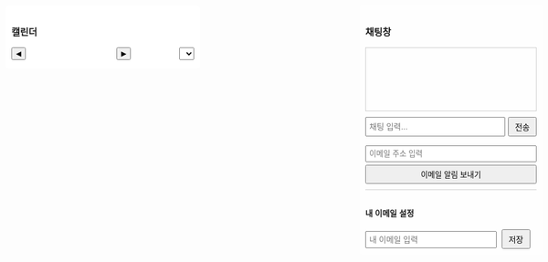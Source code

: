 
<!DOCTYPE html>
<html lang="ko">
<head>
  <meta charset="UTF-8" />
  <meta name="viewport" content="width=device-width, initial-scale=1.0"/>
  <title>3D 캐릭터 HUD, 달력, 이메일 알림 & 말풍선 채팅</title>
  <style>
    body {
      margin: 0;
      font-family: Arial, sans-serif;
      overflow: hidden;
    }
    /* 오른쪽 HUD: 채팅창 + 이메일 알림 */
    #right-hud {
      position: absolute;
      top: 10px;
      right: 10px;
      padding: 10px;
      background: rgba(255,255,255,0.8);
      border-radius: 5px;
      z-index: 20;
      width: 300px;
    }
    /* 왼쪽 HUD: 달력 UI */
    #left-hud {
      position: absolute;
      top: 10px;
      left: 10px;
      padding: 10px;
      background: rgba(255,255,255,0.9);
      border-radius: 5px;
      z-index: 20;
      width: 320px;
      max-height: 90vh;
      overflow-y: auto;
    }
    /* 달력 UI 스타일 */
    #calendar-container { margin-top: 10px; }
    #calendar-header {
      display: flex;
      align-items: center;
      justify-content: space-between;
      margin-bottom: 5px;
    }
    #calendar-header button {
      padding: 2px 6px;
      font-size: 12px;
    }
    #month-year-label {
      font-weight: bold;
      font-size: 14px;
    }
    #year-select {
      font-size: 12px;
      padding: 2px;
      margin-left: 5px;
    }
    #calendar-grid {
      display: grid;
      grid-template-columns: repeat(7, 1fr);
      gap: 2px;
    }
    #calendar-grid div {
      border: 1px solid #ccc;
      min-height: 40px;
      font-size: 12px;
      padding: 2px;
      position: relative;
      cursor: pointer;
    }
    #calendar-grid div:hover {
      background: #f0f0f0;
    }
    .day-number {
      position: absolute;
      top: 2px;
      left: 2px;
      font-weight: bold;
    }
    .event {
      margin-top: 18px;
      font-size: 10px;
      color: #333;
      overflow: hidden;
      text-overflow: ellipsis;
      white-space: nowrap;
    }
    /* 채팅 로그 */
    #chat-log {
      height: 100px;
      overflow-y: scroll;
      border: 1px solid #ccc;
      padding: 5px;
      margin-top: 10px;
    }
    /* 채팅 입력 영역: 입력창과 전송 버튼을 한 줄에 배치 */
    #chat-input-area {
      display: flex;
      margin-top: 10px;
    }
    #chat-input {
      flex: 1;
      padding: 5px;
      font-size: 14px;
    }
    #send-chat-button {
      padding: 5px 10px;
      font-size: 14px;
      margin-left: 5px;
    }
    /* 사용자 프로필 영역: 내 이메일 입력 및 저장 */
    #user-profile {
      margin-top: 10px;
      border-top: 1px solid #ccc;
      padding-top: 10px;
    }
    #user-email-profile {
      width: calc(100% - 70px);
      padding: 5px;
      font-size: 14px;
    }
    #save-profile-button {
      padding: 5px 10px;
      font-size: 14px;
      margin-left: 5px;
    }
    /* 3D 캔버스 */
    #canvas {
      position: absolute;
      width: 100%;
      height: 100%;
      z-index: 1;
    }
    /* 말풍선 스타일 */
    #speech-bubble {
      position: absolute;
      background: white;
      padding: 5px 10px;
      border-radius: 10px;
      font-size: 12px;
      display: none;
      z-index: 30;
      white-space: pre-line;
      pointer-events: none;
    }
  </style>

  <!-- EmailJS 라이브러리 -->
  <script type="text/javascript" src="https://cdn.jsdelivr.net/npm/emailjs-com@3/dist/email.min.js"></script>
  <!-- Three.js 라이브러리 -->
  <script src="https://cdnjs.cloudflare.com/ajax/libs/three.js/r134/three.min.js"></script>
  <script type="text/javascript">
    // EmailJS 초기화 (Public Key를 본인 값으로 교체)
    (function() {
      emailjs.init("3YFtNo1im0qkWpUDE");
    })();

    // 사용자 프로필 이메일을 저장할 변수 (초기에는 빈 문자열)
    let userProfileEmail = "";

    // 사용자 프로필 저장 함수
    function saveUserProfile() {
      const emailInput = document.getElementById("user-email-profile").value.trim();
      if (emailInput) {
        userProfileEmail = emailInput;
        alert("이메일이 저장되었습니다: " + userProfileEmail);
      } else {
        alert("이메일을 입력해주세요.");
      }
    }

    // 이메일 전송 함수 - 사용자 프로필에 저장된 이메일을 사용 (없으면 입력창의 값을 사용)
    function sendEmailPush() {
      // 우선 저장된 이메일이 있으면 사용, 없으면 오른쪽 HUD의 입력 필드 값 사용
      const emailToSend = userProfileEmail || document.getElementById('user-email').value.trim();
      if (!emailToSend) {
        alert("이메일 주소를 입력해주세요.");
        return;
      }
      const templateParams = {
        to_email: emailToSend,
        subject: "푸시 알림",
        message: "이것은 프론트엔드에서 전송한 이메일 알림입니다."
      };
      emailjs.send("171514115990-llkmtm1154n", "template_lmj91jt", templateParams)
        .then(function(response) {
          alert("이메일이 전송되었습니다!");
        }, function(error) {
          alert("이메일 전송에 실패했습니다: " + JSON.stringify(error));
        });
    }

    // 말풍선 관련 함수
    function updateBubblePosition() {
      const bubble = document.getElementById('speech-bubble');
      // 캐릭터 head의 월드 좌표 구하기
      const headWorldPos = new THREE.Vector3();
      head.getWorldPosition(headWorldPos);
      // 화면 좌표로 변환
      const screenPos = headWorldPos.project(camera);
      bubble.style.left = ((screenPos.x * 0.5 + 0.5) * window.innerWidth) + "px";
      bubble.style.top = ((1 - (screenPos.y * 0.5 + 0.5)) * window.innerHeight - 50) + "px";
    }
    function showSpeechBubbleInChunks(text, chunkSize = 15, delay = 3000) {
      const bubble = document.getElementById('speech-bubble');
      const chunks = [];
      for (let i = 0; i < text.length; i += chunkSize) {
        chunks.push(text.slice(i, i + chunkSize));
      }
      let index = 0;
      function showNextChunk() {
        if (index < chunks.length) {
          bubble.textContent = chunks[index];
          bubble.style.display = 'block';
          index++;
          setTimeout(showNextChunk, delay);
        } else {
          setTimeout(() => bubble.style.display = 'none', 3000);
        }
      }
      showNextChunk();
    }
  </script>
</head>
<body>
  <!-- 오른쪽 HUD: 채팅 및 이메일 알림 입력 -->
  <div id="right-hud">
    <h3>채팅창</h3>
    <div id="chat-log"></div>
    <!-- 채팅 입력 영역: 입력창과 전송 버튼 -->
    <div id="chat-input-area">
      <input type="text" id="chat-input" placeholder="채팅 입력..." />
      <button id="send-chat-button" onclick="sendChat()">전송</button>
    </div>
    <br/>
    <input type="email" id="user-email" placeholder="이메일 주소 입력" style="width: 100%; padding: 5px; margin-bottom: 5px;" />
    <button onclick="sendEmailPush()" style="width: 100%; padding: 5px;">이메일 알림 보내기</button>
    <!-- 사용자 프로필 영역 (채팅창 하단) -->
    <div id="user-profile">
      <h4>내 이메일 설정</h4>
      <input type="email" id="user-email-profile" placeholder="내 이메일 입력" />
      <button id="save-profile-button" onclick="saveUserProfile()">저장</button>
    </div>
  </div>

  <!-- 왼쪽 HUD: 달력 UI -->
  <div id="left-hud">
    <h3>캘린더</h3>
    <div id="calendar-container">
      <div id="calendar-header">
        <button id="prev-month">◀</button>
        <span id="month-year-label"></span>
        <button id="next-month">▶</button>
        <select id="year-select"></select>
      </div>
      <div id="calendar-grid"></div>
    </div>
  </div>

  <!-- 말풍선 (3D 캐릭터 말풍선) -->
  <div id="speech-bubble"></div>

  <!-- 3D 캔버스 -->
  <canvas id="canvas"></canvas>

  <script>
    /* ====================================
       3D 씬 설정 (캐릭터, 배경, 날씨 효과 등)
    ==================================== */
    let currentWeather = "";
    const scene = new THREE.Scene();
    const camera = new THREE.PerspectiveCamera(75, window.innerWidth/window.innerHeight, 0.1, 1000);
    const renderer = new THREE.WebGLRenderer({ canvas: document.getElementById('canvas'), alpha: true });
    renderer.setSize(window.innerWidth, window.innerHeight);
    camera.position.set(5, 5, 10);
    camera.lookAt(0, 0, 0);

    const directionalLight = new THREE.DirectionalLight(0xffffff, 1);
    directionalLight.position.set(5, 10, 7).normalize();
    scene.add(directionalLight);
    scene.add(new THREE.AmbientLight(0x333333));

    // 태양 객체
    const sunMaterial = new THREE.MeshStandardMaterial({ color: 0xffcc00, emissive: 0xff9900, transparent: true, opacity: 0 });
    const sun = new THREE.Mesh(new THREE.SphereGeometry(1.5, 64, 64), sunMaterial);
    scene.add(sun);

    // 달 객체
    const moonMaterial = new THREE.MeshStandardMaterial({ color: 0xcccccc, emissive: 0x222222, transparent: true, opacity: 1 });
    const moon = new THREE.Mesh(new THREE.SphereGeometry(1.2, 64, 64), moonMaterial);
    scene.add(moon);

    // 별, 반딧불 생성
    const stars = [], fireflies = [];
    for (let i = 0; i < 100; i++) {
      const star = new THREE.Mesh(new THREE.SphereGeometry(0.03, 8, 8), new THREE.MeshBasicMaterial({ color: 0xffffff }));
      star.position.set((Math.random()-0.5)*50, (Math.random()-0.5)*30, -10);
      scene.add(star);
      stars.push(star);
    }
    for (let i = 0; i < 30; i++) {
      const firefly = new THREE.Mesh(new THREE.SphereGeometry(0.05, 8, 8), new THREE.MeshBasicMaterial({ color: 0xffff99 }));
      firefly.position.set((Math.random()-0.5)*20, (Math.random()-0.5)*10, -5);
      scene.add(firefly);
      fireflies.push(firefly);
    }

    // 고해상도 콩크리트 바닥 (Y = -2)
    const floorGeometry = new THREE.PlaneGeometry(200, 200, 128, 128);
    const floorMaterial = new THREE.MeshStandardMaterial({ color: 0x808080, roughness: 1, metalness: 0 });
    const floor = new THREE.Mesh(floorGeometry, floorMaterial);
    floor.rotation.x = -Math.PI/2;
    floor.position.y = -2;
    scene.add(floor);

    // 배경 그룹 (빌딩, 집, 가로등)
    const backgroundGroup = new THREE.Group();
    scene.add(backgroundGroup);
    function createBuilding(width, height, depth, color) {
      const geometry = new THREE.BoxGeometry(width, height, depth);
      const material = new THREE.MeshStandardMaterial({ color: color, roughness: 0.7, metalness: 0.1 });
      return new THREE.Mesh(geometry, material);
    }
    function createHouse(width, height, depth, baseColor, roofColor) {
      const houseGroup = new THREE.Group();
      const base = new THREE.Mesh(new THREE.BoxGeometry(width, height, depth),
                                  new THREE.MeshStandardMaterial({ color: baseColor, roughness: 0.8 }));
      base.position.y = -2 + height/2;
      houseGroup.add(base);
      const roof = new THREE.Mesh(new THREE.ConeGeometry(width * 0.8, height * 0.6, 4),
                                  new THREE.MeshStandardMaterial({ color: roofColor, roughness: 0.8 }));
      roof.position.y = -2 + height + (height * 0.6)/2;
      roof.rotation.y = Math.PI/4;
      houseGroup.add(roof);
      return houseGroup;
    }
    // 빌딩 배치 (5열×2행)
    for (let i = 0; i < 10; i++) {
      const width = Math.random() * 2 + 2;
      const height = Math.random() * 10 + 10;
      const depth = Math.random() * 2 + 2;
      const building = createBuilding(width, height, depth, 0x555555);
      const col = i % 5;
      const row = Math.floor(i / 5);
      const x = -20 + col * 10;
      const z = -15 - row * 10;
      building.position.set(x, -2 + height/2, z);
      backgroundGroup.add(building);
    }
    // 집 배치 (1행, 캐릭터 뒤쪽, Z = -5)
    for (let i = 0; i < 5; i++) {
      const width = Math.random() * 2 + 3;
      const height = Math.random() * 2 + 3;
      const depth = Math.random() * 2 + 3;
      const house = createHouse(width, height, depth, 0xa0522d, 0x8b0000);
      const x = -10 + i * 10;
      const z = -5;
      house.position.set(x, 0, z);
      backgroundGroup.add(house);
    }
    // 단일 가로등: 캐릭터 옆에 배치
    function createStreetlight() {
      const lightGroup = new THREE.Group();
      const pole = new THREE.Mesh(new THREE.CylinderGeometry(0.1, 0.1, 4, 8),
                                    new THREE.MeshBasicMaterial({ color: 0x333333 }));
      pole.position.y = 2;
      lightGroup.add(pole);
      const lamp = new THREE.Mesh(new THREE.SphereGeometry(0.2, 8, 8),
                                    new THREE.MeshBasicMaterial({ color: 0xffcc00 }));
      lamp.position.y = 4.2;
      lightGroup.add(lamp);
      const lampLight = new THREE.PointLight(0xffcc00, 1, 10);
      lampLight.position.set(0, 4.2, 0);
      lightGroup.add(lampLight);
      return lightGroup;
    }
    const characterStreetlight = createStreetlight();
    characterStreetlight.position.set(1, -2, 0);
    scene.add(characterStreetlight);

    // 날씨 효과 – 비
    let rainGroup = new THREE.Group();
    scene.add(rainGroup);
    function initRain() {
      const rainCount = 1000;
      const rainGeometry = new THREE.BufferGeometry();
      const positions = new Float32Array(rainCount * 3);
      for (let i = 0; i < rainCount; i++) {
        positions[i * 3] = Math.random() * 100 - 50;
        positions[i * 3 + 1] = Math.random() * 50;
        positions[i * 3 + 2] = Math.random() * 100 - 50;
      }
      rainGeometry.setAttribute("position", new THREE.BufferAttribute(positions, 3));
      const rainMaterial = new THREE.PointsMaterial({ color: 0xaaaaee, size: 0.1, transparent: true, opacity: 0.6 });
      const rainParticles = new THREE.Points(rainGeometry, rainMaterial);
      rainGroup.add(rainParticles);
    }
    initRain();
    rainGroup.visible = false;

    // 날씨 효과 – 구름 (하나의 구름)
    let houseCloudGroup = new THREE.Group();
    function createHouseCloud() {
      const cloud = new THREE.Group();
      const cloudMat = new THREE.MeshLambertMaterial({ color: 0xffffff, transparent: true, opacity: 0.9 });
      const sphere1 = new THREE.Mesh(new THREE.SphereGeometry(2, 32, 32), cloudMat);
      sphere1.position.set(0, 0, 0);
      const sphere2 = new THREE.Mesh(new THREE.SphereGeometry(1.8, 32, 32), cloudMat);
      sphere2.position.set(2.2, 0.7, 0);
      const sphere3 = new THREE.Mesh(new THREE.SphereGeometry(2.1, 32, 32), cloudMat);
      sphere3.position.set(-2.2, 0.5, 0);
      cloud.add(sphere1, sphere2, sphere3);
      cloud.userData.initialPos = cloud.position.clone();
      return cloud;
    }
    const singleCloud = createHouseCloud();
    houseCloudGroup.add(singleCloud);
    houseCloudGroup.position.set(0, 5, -10);
    scene.add(houseCloudGroup);
    function updateHouseClouds() {
      singleCloud.position.x += 0.02;
      if (singleCloud.position.x > 5) { singleCloud.position.x = -5; }
    }

    // 날씨 효과 – 번개
    let lightningLight = new THREE.PointLight(0xffffff, 0, 500);
    lightningLight.position.set(0, 50, 0);
    scene.add(lightningLight);
    function updateWeatherEffects() {
      if (currentWeather.indexOf("비") !== -1 || currentWeather.indexOf("소나기") !== -1) {
        rainGroup.visible = true;
      } else { rainGroup.visible = false; }
      if (currentWeather.indexOf("구름") !== -1) {
        houseCloudGroup.visible = true;
      } else { houseCloudGroup.visible = false; }
    }

    // 캐릭터 생성
    const characterGroup = new THREE.Group();
    const charBody = new THREE.Mesh(new THREE.BoxGeometry(1, 1.5, 0.5), new THREE.MeshStandardMaterial({ color: 0x00cc66 }));
    const head = new THREE.Mesh(new THREE.SphereGeometry(0.5, 32, 32), new THREE.MeshStandardMaterial({ color: 0xffcc66 }));
    head.position.y = 1.2;
    const eyeMat = new THREE.MeshBasicMaterial({ color: 0x000000 });
    const leftEye = new THREE.Mesh(new THREE.SphereGeometry(0.07, 16, 16), eyeMat);
    const rightEye = new THREE.Mesh(new THREE.SphereGeometry(0.07, 16, 16), eyeMat);
    leftEye.position.set(-0.2, 1.3, 0.45);
    rightEye.position.set(0.2, 1.3, 0.45);
    const mouth = new THREE.Mesh(new THREE.BoxGeometry(0.2, 0.05, 0.05), new THREE.MeshStandardMaterial({ color: 0xff3366 }));
    mouth.position.set(0, 1.1, 0.51);
    const leftBrow = new THREE.Mesh(new THREE.BoxGeometry(0.3, 0.05, 0.05), eyeMat);
    const rightBrow = new THREE.Mesh(new THREE.BoxGeometry(0.3, 0.05, 0.05), eyeMat);
    leftBrow.position.set(-0.2, 1.45, 0.45);
    rightBrow.position.set(0.2, 1.45, 0.45);
    const leftArm = new THREE.Mesh(new THREE.BoxGeometry(0.2, 1, 0.2), charBody.material);
    const rightArm = new THREE.Mesh(new THREE.BoxGeometry(0.2, 1, 0.2), charBody.material);
    leftArm.position.set(-0.7, 0.4, 0);
    rightArm.position.set(0.7, 0.4, 0);
    const legMat = new THREE.MeshStandardMaterial({ color: 0x3366cc });
    const leftLeg = new THREE.Mesh(new THREE.BoxGeometry(0.3, 1, 0.3), legMat);
    const rightLeg = new THREE.Mesh(new THREE.BoxGeometry(0.3, 1, 0.3), legMat);
    leftLeg.position.set(-0.35, -1, 0);
    rightLeg.position.set(0.35, -1, 0);
    characterGroup.add(charBody, head, leftEye, rightEye, mouth, leftBrow, rightBrow, leftArm, rightArm, leftLeg, rightLeg);
    characterGroup.position.y = -1;
    scene.add(characterGroup);
    const characterLight = new THREE.PointLight(0xffee88, 1, 15);
    scene.add(characterLight);

    /* ====================================
       채팅 관련 함수
    ==================================== */
    async function getWeather() {
      return "맑음";
    }
    function appendToChatLog(message) {
      const chatLog = document.getElementById("chat-log");
      chatLog.innerHTML += "<div>" + message + "</div>";
      chatLog.scrollTop = chatLog.scrollHeight;
    }
    async function sendChat() {
      const inputEl = document.getElementById("chat-input");
      const input = inputEl.value.trim();
      let response = "";
      if (!input) return;
      const lowerInput = input.toLowerCase();
      if (lowerInput.includes("안녕")) {
        response = "안녕하세요, 주인님! 오늘 기분은 어떠세요?";
        characterGroup.children[7].rotation.z = Math.PI/4;
        setTimeout(() => { characterGroup.children[7].rotation.z = 0; }, 1000);
      }
      else if (lowerInput.includes("캐릭터 넌 누구야")) {
        response = "저는 당신의 개인 비서에요.";
      }
      else if (lowerInput.includes("일정")) {
        response = "캘린더는 좌측에서 확인하세요.";
      }
      else if (lowerInput.includes("날씨") && (lowerInput.includes("알려") || lowerInput.includes("어때"))) {
        const weather = await getWeather();
        response = `현재 날씨는 ${weather}입니다.`;
      }
      else if (lowerInput.includes("캐릭터 춤춰줘")) {
        response = "춤출게요!";
        const danceInterval = setInterval(() => {
          characterGroup.children[7].rotation.z = Math.sin(Date.now() * 0.01) * Math.PI/4;
          head.rotation.y = Math.sin(Date.now() * 0.01) * Math.PI/8;
        }, 50);
        setTimeout(() => {
          clearInterval(danceInterval);
          characterGroup.children[7].rotation.z = 0;
          head.rotation.y = 0;
        }, 3000);
      }
      else {
        response = "죄송해요, 잘 이해하지 못했어요. 다시 한 번 말씀해주시겠어요?";
      }
      appendToChatLog("사용자: " + input);
      appendToChatLog("캐릭터: " + response);
      showSpeechBubbleInChunks(response);
      inputEl.value = "";
    }
    document.getElementById("chat-input").addEventListener("keydown", function(e) {
      if (e.key === "Enter") { sendChat(); }
    });
    setInterval(() => {
      const now = new Date();
      if (now.getHours() === 8 && now.getMinutes() === 0) {
        appendToChatLog("캐릭터: 주인님, 일어날 시간이에요!");
      } else if (now.getHours() === 12 && now.getMinutes() === 0) {
        appendToChatLog("캐릭터: 식사하실 시간이에요!");
      } else if (now.getHours() === 22 && now.getMinutes() === 0) {
        appendToChatLog("캐릭터: 주무실 시간이에요 zzzz");
      }
    }, 60000);

    /* ====================================
       애니메이션 루프 (3D 씬 업데이트)
    ==================================== */
    function animate() {
      requestAnimationFrame(animate);
      const now = new Date();
      const headWorldPos = new THREE.Vector3();
      head.getWorldPosition(headWorldPos);
      const orbitCenter = headWorldPos.clone().add(new THREE.Vector3(0, 2, 0));
      const totalMin = now.getHours()*60 + now.getMinutes();
      const angle = (totalMin/1440)*Math.PI*2;
      const radius = 3;
      const sunPos = new THREE.Vector3(
        orbitCenter.x + Math.cos(angle)*radius,
        orbitCenter.y + Math.sin(angle)*radius,
        orbitCenter.z
      );
      sun.position.copy(sunPos);
      const moonAngle = angle + Math.PI;
      const moonPos = new THREE.Vector3(
        orbitCenter.x + Math.cos(moonAngle)*radius,
        orbitCenter.y + Math.sin(moonAngle)*radius,
        orbitCenter.z
      );
      moon.position.copy(moonPos);
      const t = now.getHours() + now.getMinutes()/60;
      let sunOpacity = 0, moonOpacity = 0;
      if(t < 6) { sunOpacity = 0; moonOpacity = 1; }
      else if(t < 7) { let factor = (t-6); sunOpacity = factor; moonOpacity = 1-factor; }
      else if(t < 17) { sunOpacity = 1; moonOpacity = 0; }
      else if(t < 18) { let factor = (t-17); sunOpacity = 1-factor; moonOpacity = factor; }
      else { sunOpacity = 0; moonOpacity = 1; }
      sun.material.opacity = sunOpacity;
      moon.material.opacity = moonOpacity;
      const isDay = t >= 7 && t < 17;
      scene.background = new THREE.Color(isDay ? 0x87CEEB : 0x000033);
      stars.forEach(s => s.visible = !isDay);
      fireflies.forEach(f => f.visible = !isDay);
      characterStreetlight.traverse(child => {
        if(child instanceof THREE.PointLight) { child.intensity = isDay ? 0 : 1; }
      });
      characterLight.position.copy(characterGroup.position).add(new THREE.Vector3(0,5,0));
      characterLight.intensity = isDay ? 0 : 1;
      characterGroup.position.y = -1;
      characterGroup.rotation.x = 0;
      if(rainGroup.visible) {
        const rainPoints = rainGroup.children[0];
        const positions = rainPoints.geometry.attributes.position.array;
        for(let i=0; i<positions.length; i+=3) {
          positions[i+1] -= 0.5;
          if(positions[i+1] < 0) { positions[i+1] = Math.random()*50+20; }
        }
        rainPoints.geometry.attributes.position.needsUpdate = true;
      }
      if(currentWeather.indexOf("번개") !== -1 || currentWeather.indexOf("뇌우") !== -1) {
        if(Math.random() < 0.001) {
          lightningLight.intensity = 5;
          setTimeout(() => { lightningLight.intensity = 0; }, 100);
        }
      }
      updateHouseClouds();
      characterStreetlight.position.set(characterGroup.position.x+1, -2, characterGroup.position.z);
      updateBubblePosition();
      renderer.render(scene, camera);
    }
    animate();

    /* ====================================
       달력 UI
    ==================================== */
    let currentYear, currentMonth;
    function initCalendar() {
      const now = new Date();
      currentYear = now.getFullYear();
      currentMonth = now.getMonth();
      populateYearSelect();
      renderCalendar(currentYear, currentMonth);
      document.getElementById("prev-month").addEventListener("click", () => {
        currentMonth--;
        if(currentMonth < 0) { currentMonth = 11; currentYear--; }
        renderCalendar(currentYear, currentMonth);
      });
      document.getElementById("next-month").addEventListener("click", () => {
        currentMonth++;
        if(currentMonth > 11) { currentMonth = 0; currentYear++; }
        renderCalendar(currentYear, currentMonth);
      });
      document.getElementById("year-select").addEventListener("change", (e) => {
        currentYear = parseInt(e.target.value);
        renderCalendar(currentYear, currentMonth);
      });
    }
    function populateYearSelect() {
      const yearSelect = document.getElementById("year-select");
      yearSelect.innerHTML = "";
      for(let y = 2020; y <= 2070; y++) {
        const option = document.createElement("option");
        option.value = y;
        option.textContent = y;
        if(y === currentYear) option.selected = true;
        yearSelect.appendChild(option);
      }
    }
    function renderCalendar(year, month) {
      const monthNames = ["1월","2월","3월","4월","5월","6월","7월","8월","9월","10월","11월","12월"];
      document.getElementById("month-year-label").textContent = `${year}년 ${monthNames[month]}`;
      const grid = document.getElementById("calendar-grid");
      grid.innerHTML = "";
      const daysOfWeek = ["일","월","화","수","목","금","토"];
      daysOfWeek.forEach((day) => {
        const th = document.createElement("div");
        th.style.fontWeight = "bold";
        th.style.textAlign = "center";
        th.textContent = day;
        grid.appendChild(th);
      });
      const firstDay = new Date(year, month, 1).getDay();
      const daysInMonth = new Date(year, month+1, 0).getDate();
      for(let i = 0; i < firstDay; i++) {
        grid.appendChild(document.createElement("div"));
      }
      for(let d = 1; d <= daysInMonth; d++) {
        const cell = document.createElement("div");
        cell.innerHTML = `<div class="day-number">${d}</div>
                          <div class="event" id="event-${year}-${month+1}-${d}"></div>`;
        cell.addEventListener("click", () => {
          const eventText = prompt(`${year}-${month+1}-${d} 일정 입력:`);
          if(eventText) { addEventToDay(`${year}-${month+1}-${d}`, eventText); }
        });
        grid.appendChild(cell);
      }
    }
    function addEventToDay(dateStr, eventText) {
      const eventDiv = document.getElementById(`event-${dateStr}`);
      if(eventDiv) {
        if(eventDiv.textContent) { eventDiv.textContent += "; " + eventText; }
        else { eventDiv.textContent = eventText; }
      }
    }
    window.addEventListener("load", () => {
      initCalendar();
      appendToChatLog("캐릭터: 환영합니다! 무엇을 도와드릴까요?");
    });
  </script>
</body>
</html> 
